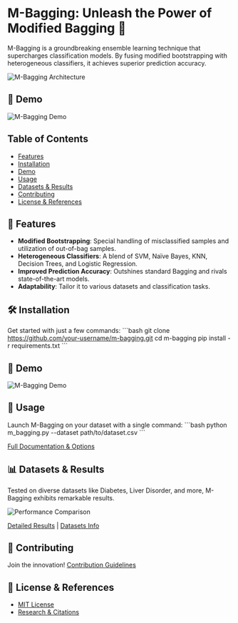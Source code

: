 
# M-Bagging: Unleash the Power of Modified Bagging 🚀

M-Bagging is a groundbreaking ensemble learning technique that supercharges classification models. By fusing modified bootstrapping with heterogeneous classifiers, it achieves superior prediction accuracy.

![M-Bagging Architecture](images/architecture.png)

## 🎥 Demo

![M-Bagging Demo](/mnt/data/M-Bagging%20demo.gif)

## Table of Contents

- [Features](#-features)
- [Installation](#️-installation)
- [Demo](#-demo)
- [Usage](#-usage)
- [Datasets & Results](#-datasets--results)
- [Contributing](#-contributing)
- [License & References](#-license--references)

## 🌟 Features

- **Modified Bootstrapping**: Special handling of misclassified samples and utilization of out-of-bag samples.
- **Heterogeneous Classifiers**: A blend of SVM, Naïve Bayes, KNN, Decision Trees, and Logistic Regression.
- **Improved Prediction Accuracy**: Outshines standard Bagging and rivals state-of-the-art models.
- **Adaptability**: Tailor it to various datasets and classification tasks.

## 🛠️ Installation

Get started with just a few commands:
\```bash
git clone https://github.com/your-username/m-bagging.git
cd m-bagging
pip install -r requirements.txt
\```

## 🎥 Demo

![M-Bagging Demo](/mnt/data/M-Bagging%20demo.gif)


## 🚀 Usage

Launch M-Bagging on your dataset with a single command:
\```bash
python m_bagging.py --dataset path/to/dataset.csv
\```

[Full Documentation & Options](docs/USAGE.md)

## 📊 Datasets & Results

Tested on diverse datasets like Diabetes, Liver Disorder, and more, M-Bagging exhibits remarkable results.

![Performance Comparison](images/results.png)

[Detailed Results](docs/RESULTS.md) | [Datasets Info](docs/DATASETS.md)

## 🤝 Contributing

Join the innovation! [Contribution Guidelines](CONTRIBUTING.md)

## 📜 License & References

- [MIT License](LICENSE.md)
- [Research & Citations](docs/REFERENCES.md)
